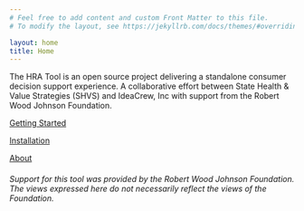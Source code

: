 ```yaml
---
# Feel free to add content and custom Front Matter to this file.
# To modify the layout, see https://jekyllrb.com/docs/themes/#overriding-theme-defaults

layout: home
title: Home
---
```



The HRA Tool is an open source project delivering a standalone consumer decision support experience. A collaborative effort between State Health & Value Strategies (SHVS) and IdeaCrew, Inc with support from the Robert Wood Johnson Foundation. 

[Getting Started](https://ideacrew.github.io/hra_calculator/get_started/) 

[Installation](https://ideacrew.github.io/hra_calculator/installation/) 

[About](https://ideacrew.github.io/hra_calculator/about/)














###### *Support for this tool was provided by the Robert Wood Johnson Foundation. The views expressed here do not necessarily reflect the views of the Foundation.*
